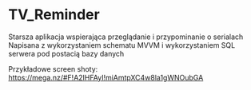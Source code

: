 # TV_Reminder

Starsza aplikacja wspierająca przeglądanie i przypominanie o serialach
Napisana z wykorzystaniem schematu MVVM i wykorzystaniem SQL serwera pod postacią bazy danych

Przykładowe screen shoty:
https://mega.nz/#F!A2IHFAyI!miAmtpXC4w8la1gWNOubGA
